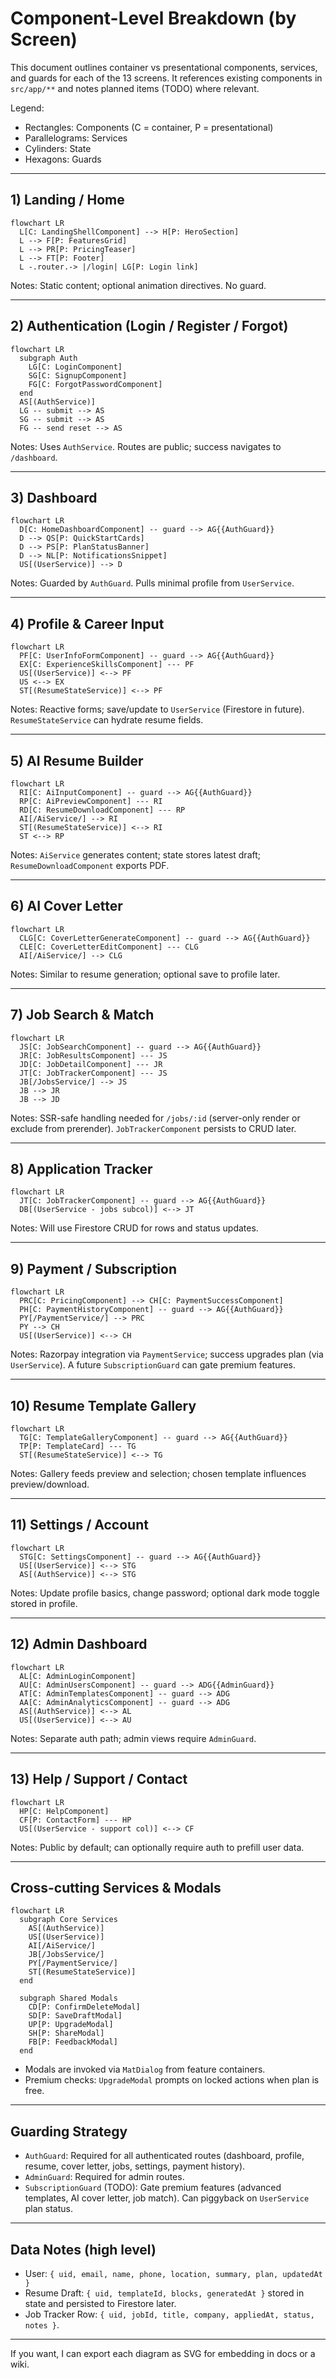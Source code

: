 # Component-Level Breakdown (by Screen)

This document outlines container vs presentational components, services, and guards for each of the 13 screens. It references existing components in `src/app/**` and notes planned items (TODO) where relevant.

Legend:
- Rectangles: Components (C = container, P = presentational)
- Parallelograms: Services
- Cylinders: State
- Hexagons: Guards

---

## 1) Landing / Home

```mermaid
flowchart LR
  L[C: LandingShellComponent] --> H[P: HeroSection]
  L --> F[P: FeaturesGrid]
  L --> PR[P: PricingTeaser]
  L --> FT[P: Footer]
  L -.router.-> |/login| LG[P: Login link]
```

Notes: Static content; optional animation directives. No guard.

---

## 2) Authentication (Login / Register / Forgot)

```mermaid
flowchart LR
  subgraph Auth
    LG[C: LoginComponent]
    SG[C: SignupComponent]
    FG[C: ForgotPasswordComponent]
  end
  AS[(AuthService)]
  LG -- submit --> AS
  SG -- submit --> AS
  FG -- send reset --> AS
```

Notes: Uses `AuthService`. Routes are public; success navigates to `/dashboard`.

---

## 3) Dashboard

```mermaid
flowchart LR
  D[C: HomeDashboardComponent] -- guard --> AG{{AuthGuard}}
  D --> QS[P: QuickStartCards]
  D --> PS[P: PlanStatusBanner]
  D --> NL[P: NotificationsSnippet]
  US[(UserService)] --> D
```

Notes: Guarded by `AuthGuard`. Pulls minimal profile from `UserService`.

---

## 4) Profile & Career Input

```mermaid
flowchart LR
  PF[C: UserInfoFormComponent] -- guard --> AG{{AuthGuard}}
  EX[C: ExperienceSkillsComponent] --- PF
  US[(UserService)] <--> PF
  US <--> EX
  ST[(ResumeStateService)] <--> PF
```

Notes: Reactive forms; save/update to `UserService` (Firestore in future). `ResumeStateService` can hydrate resume fields.

---

## 5) AI Resume Builder

```mermaid
flowchart LR
  RI[C: AiInputComponent] -- guard --> AG{{AuthGuard}}
  RP[C: AiPreviewComponent] --- RI
  RD[C: ResumeDownloadComponent] --- RP
  AI[/AiService/] --> RI
  ST[(ResumeStateService)] <--> RI
  ST <--> RP
```

Notes: `AiService` generates content; state stores latest draft; `ResumeDownloadComponent` exports PDF.

---

## 6) AI Cover Letter

```mermaid
flowchart LR
  CLG[C: CoverLetterGenerateComponent] -- guard --> AG{{AuthGuard}}
  CLE[C: CoverLetterEditComponent] --- CLG
  AI[/AiService/] --> CLG
```

Notes: Similar to resume generation; optional save to profile later.

---

## 7) Job Search & Match

```mermaid
flowchart LR
  JS[C: JobSearchComponent] -- guard --> AG{{AuthGuard}}
  JR[C: JobResultsComponent] --- JS
  JD[C: JobDetailComponent] --- JR
  JT[C: JobTrackerComponent] --- JS
  JB[/JobsService/] --> JS
  JB --> JR
  JB --> JD
```

Notes: SSR-safe handling needed for `/jobs/:id` (server-only render or exclude from prerender). `JobTrackerComponent` persists to CRUD later.

---

## 8) Application Tracker

```mermaid
flowchart LR
  JT[C: JobTrackerComponent] -- guard --> AG{{AuthGuard}}
  DB[(UserService - jobs subcol)] <--> JT
```

Notes: Will use Firestore CRUD for rows and status updates.

---

## 9) Payment / Subscription

```mermaid
flowchart LR
  PRC[C: PricingComponent] --> CH[C: PaymentSuccessComponent]
  PH[C: PaymentHistoryComponent] -- guard --> AG{{AuthGuard}}
  PY[/PaymentService/] --> PRC
  PY --> CH
  US[(UserService)] <--> CH
```

Notes: Razorpay integration via `PaymentService`; success upgrades plan (via `UserService`). A future `SubscriptionGuard` can gate premium features.

---

## 10) Resume Template Gallery

```mermaid
flowchart LR
  TG[C: TemplateGalleryComponent] -- guard --> AG{{AuthGuard}}
  TP[P: TemplateCard] --- TG
  ST[(ResumeStateService)] <--> TG
```

Notes: Gallery feeds preview and selection; chosen template influences preview/download.

---

## 11) Settings / Account

```mermaid
flowchart LR
  STG[C: SettingsComponent] -- guard --> AG{{AuthGuard}}
  US[(UserService)] <--> STG
  AS[(AuthService)] <--> STG
```

Notes: Update profile basics, change password; optional dark mode toggle stored in profile.

---

## 12) Admin Dashboard

```mermaid
flowchart LR
  AL[C: AdminLoginComponent]
  AU[C: AdminUsersComponent] -- guard --> ADG{{AdminGuard}}
  AT[C: AdminTemplatesComponent] -- guard --> ADG
  AA[C: AdminAnalyticsComponent] -- guard --> ADG
  AS[(AuthService)] <--> AL
  US[(UserService)] <--> AU
```

Notes: Separate auth path; admin views require `AdminGuard`.

---

## 13) Help / Support / Contact

```mermaid
flowchart LR
  HP[C: HelpComponent]
  CF[P: ContactForm] --- HP
  US[(UserService - support col)] <--> CF
```

Notes: Public by default; can optionally require auth to prefill user data.

---

## Cross-cutting Services & Modals

```mermaid
flowchart LR
  subgraph Core Services
    AS[(AuthService)]
    US[(UserService)]
    AI[/AiService/]
    JB[/JobsService/]
    PY[/PaymentService/]
    ST[(ResumeStateService)]
  end

  subgraph Shared Modals
    CD[P: ConfirmDeleteModal]
    SD[P: SaveDraftModal]
    UP[P: UpgradeModal]
    SH[P: ShareModal]
    FB[P: FeedbackModal]
  end
```

- Modals are invoked via `MatDialog` from feature containers.
- Premium checks: `UpgradeModal` prompts on locked actions when plan is free.

---

## Guarding Strategy

- `AuthGuard`: Required for all authenticated routes (dashboard, profile, resume, cover letter, jobs, settings, payment history).
- `AdminGuard`: Required for admin routes.
- `SubscriptionGuard` (TODO): Gate premium features (advanced templates, AI cover letter, job match). Can piggyback on `UserService` plan status.

---

## Data Notes (high level)

- User: `{ uid, email, name, phone, location, summary, plan, updatedAt }`
- Resume Draft: `{ uid, templateId, blocks, generatedAt }` stored in state and persisted to Firestore later.
- Job Tracker Row: `{ uid, jobId, title, company, appliedAt, status, notes }`.

---

If you want, I can export each diagram as SVG for embedding in docs or a wiki.
